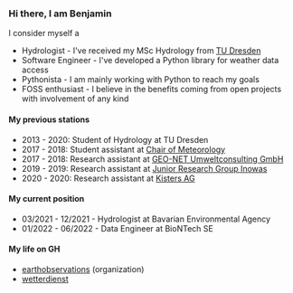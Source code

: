### Hi there, I am Benjamin

I consider myself a
- Hydrologist - I've received my MSc Hydrology from [TU Dresden](https://tu-dresden.de/bu/umwelt/hydro/ihm?set_language=en)
- Software Engineer - I've developed a Python library for weather data access
- Pythonista - I am mainly working with Python to reach my goals
- FOSS enthusiast - I believe in the benefits coming from open projects with involvement of any kind

#### My previous stations
- 2013 - 2020: Student of Hydrology at TU Dresden
- 2017 - 2018: Student assistant at [Chair of Meteorology](https://tu-dresden.de/bu/umwelt/hydro/ihm/meteorologie?set_language=en)
- 2017 - 2018: Research assistant at [GEO-NET Umweltconsulting GmbH](https://geo-net.de/de/home.html)
- 2019 - 2019: Research assistant at [Junior Research Group Inowas](https://tu-dresden.de/bu/umwelt/hydro/iak/das-institut/nachwuchsforschergruppe-inowas?set_language=en)
- 2020 - 2020: Research assistant at [Kisters AG](https://www.kisters.de/en/)

#### My current position
- 03/2021 - 12/2021 - Hydrologist at Bavarian Environmental Agency
- 01/2022 - 06/2022 - Data Engineer at BioNTech SE

#### My life on GH
- [earthobservations](https://github.com/earthobservations) (organization)
- [wetterdienst](https://github.com/earthobservations/wetterdienst)
